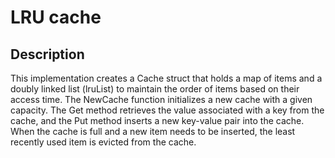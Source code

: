 # LRU cache 

## Description

This implementation creates a Cache struct that holds a map of items and a doubly linked list (lruList) to maintain the order of items based on their access time. The NewCache function initializes a new cache with a given capacity. The Get method retrieves the value associated with a key from the cache, and the Put method inserts a new key-value pair into the cache. When the cache is full and a new item needs to be inserted, the least recently used item is evicted from the cache.
